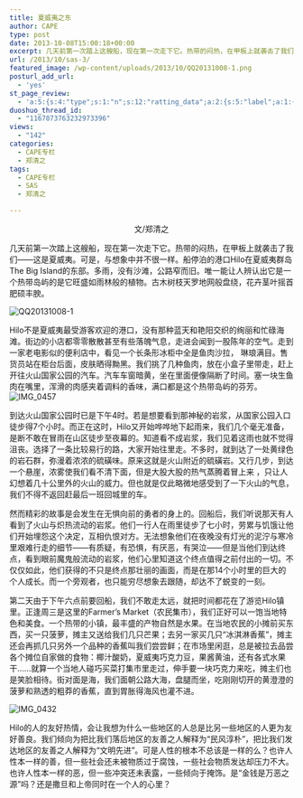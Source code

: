 ```yaml
---
title: 夏威夷之东
author: CAPE
type: post
date: 2013-10-08T15:00:18+00:00
excerpt: 几天前第一次踏上这艘船，现在第一次走下它。热带的闷热，在甲板上就袭击了我们——这是夏威夷。可是，与想象中并不很一样。船停泊的港口Hilo在夏威夷群岛The Big Island的东部。
url: /2013/10/sas-3/
featured_image: /wp-content/uploads/2013/10/QQ20131008-1.png
posturl_add_url:
  - 'yes'
st_page_review:
  - 'a:5:{s:4:"type";s:1:"n";s:12:"ratting_data";a:2:{s:5:"label";a:1:{i:0;s:0:"";}s:5:"score";a:1:{i:0;s:1:"0";}}s:7:"postion";s:2:"tl";s:5:"title";s:0:"";s:11:"score_label";s:0:"";}'
duoshuo_thread_id:
  - "1167873763232973396"
views:
  - "142"
categories:
  - CAPE专栏
  - 郑清之
tags:
  - CAPE专栏
  - SAS
  - 郑清之

---
```

<p align="center">
  文/郑清之
</p>

几天前第一次踏上这艘船，现在第一次走下它。热带的闷热，在甲板上就袭击了我们——这是夏威夷。可是，与想象中并不很一样。船停泊的港口Hilo在夏威夷群岛The Big Island的东部。多雨，没有沙滩，公路窄而旧。唯一能让人辨认出它是一个热带岛屿的是它旺盛如雨林般的植物。古木树枝天罗地网般盘绕，花卉茎叶摇首肥硕丰腴。

![QQ20131008-1][1] 

Hilo不是夏威夷最受游客欢迎的港口，没有那种蓝天和艳阳交织的绚丽和忙碌海滩。街边的小店都零零散散甚至有些落魄气息，走进会闻到一股陈年的空气。走到一家老电影似的便利店中，看见一个长条形冰柜中全是鱼肉沙拉， 琳琅满目。售货员站在柜台后面，皮肤晒得黝黑。我们挑了几种鱼肉，放在小盒子里带走，赶上开往火山国家公园的汽车。汽车车窗暗黄，坐在里面便像隔断了时间。塞一块生鱼肉在嘴里，浑滑的肉感夹着调料的香味，满口都是这个热带岛屿的芬芳。  
![IMG_0457][2] 

到达火山国家公园时已是下午4时。若是想要看到那神秘的岩浆，从国家公园入口徒步得7个小时。而正在这时，Hilo又开始哗哗地下起雨来，我们几个毫无准备，是断不敢在冒雨在山区徒步至夜幕的。知道看不成岩浆，我们见着这雨也就不觉得沮丧。选择了一条比较易行的路，大家开始往里走。不多时，就到达了一处黄绿色的岩石群，弥漫着浓浓的硫磺味。原来这就是火山附近的硫磺岩。又行几步，到达一个悬崖，浓雾使我们看不清下面，但是大股大股的热气蒸腾着冒上来 ，只让人幻想着几十公里外的火山的威力。但也就是仅此略微地感受到了一下火山的气息，我们不得不返回赶最后一班回城里的车。

然而精彩的故事是会发生在无惧向前的勇者的身上的。回船后，我们听说那天有人看到了火山与炽热流动的岩浆。他们一行人在雨里徒步了七小时，劳累与饥饿让他们开始埋怨这个决定，互相仇恨对方。无法想象他们在夜晚没有灯光的泥泞与寒冷里艰难行走的细节——有质疑，有恐惧，有厌恶，有哭泣——但是当他们到达终点，看到眼前魔鬼般流动的岩浆，他们心里知道这个终点值得之前付出的一切。不仅仅如此，他们获得的不只是终点那壮丽的画面，而是在那14个小时里的巨大的个人成长。而一个旁观者，也只能穷尽想象去跟随，却达不了蜕变的一刻。

第二天由于下午六点前要回船，我们不敢走太远，就把时间都花在了游览Hilo镇里。正逢周三是这里的Farmer’s Market（农民集市），我们正好可以一饱当地特色和美食。一个热带的小镇，最丰盛的产物自然是水果。在当地农民的小摊前买东西，买一只菠萝，摊主又送给我们几只芒果；去另一家买几只“冰淇淋香蕉”，摊主还会再抓几只另外一个品种的香蕉叫我们尝尝鲜；在市场里闲逛，总是被拉去品尝各个摊位自家做的食物：椰汁酸奶，夏威夷巧克力豆，果酱黄油，还有各式水果干……就算一个当地人碰巧买菜打集市里走过，伸手要一块巧克力来吃，摊主们也是笑脸相待。街对面是海，我们面朝公路大海，盘腿而坐，吃刚刚切开的黄澄澄的菠萝和熟透的粗莽的香蕉，直到胃胀得海风也灌不进。

![IMG_0432][3] 

Hilo的人的友好热情，会让我想为什么一些地区的人总是比另一些地区的人更为友好善良。我们倾向为把比我们落后地区的友善之人解释为“民风淳朴”，把比我们发达地区的友善之人解释为“文明先进”。可是人性的根本不总该是一样的么？也许人性本一样的善，但一些社会还未被物质过于腐蚀，一些社会物质发达却压力不大。也许人性本一样的恶，但一些冲突还未表露，一些倾向于掩饰。是“金钱是万恶之源”吗？还是撒旦和上帝同时在一个人的心里？

 [1]: http://pic.yupoo.com/chenluaihr_v/DdKYSxSv/medium.jpg
 [2]: http://pic.yupoo.com/chenluaihr_v/DdKYSOGP/medium.jpg
 [3]: http://pic.yupoo.com/chenluaihr_v/DdKYRMLI/medium.jpg